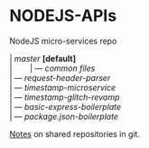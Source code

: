 # NODEJS-APIs
NodeJS micro-services repo

| _master_ **[default]** <br>
|&nbsp;&nbsp;&nbsp;&nbsp;&nbsp;&nbsp;&nbsp;&nbsp;| — _common files_<br> 
| —  _request-header-parser_ <br>
| — _timestamp-microservice_ <br>
| — _timestamp-glitch-revamp_ <br>
| — _basic-express-boilerplate_ <br>
| — _package.json-boilerplate_ <br>
 

[Notes](https://medium.com/@junem3ta/decluttering-your-github-repository-cc4135b0567) on shared repositories in git.
